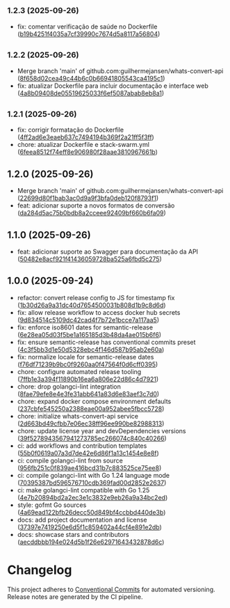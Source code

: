## <small>1.2.3 (2025-09-26)</small>

* fix: comentar verificação de saúde no Dockerfile ([b19b4251f4035a7cf39990c7674d5a8117a56804](https://github.com/guilhermejansen/whats-convert-api/commit/b19b4251f4035a7cf39990c7674d5a8117a56804))

## <small>1.2.2 (2025-09-26)</small>

* Merge branch 'main' of github.com:guilhermejansen/whats-convert-api ([8f658d02cea49c44b6c0b66941805543ca4195c1](https://github.com/guilhermejansen/whats-convert-api/commit/8f658d02cea49c44b6c0b66941805543ca4195c1))
* fix: atualizar Dockerfile para incluir documentação e interface web ([4a8b09408de05519625033f6ef5087abab8eb8a1](https://github.com/guilhermejansen/whats-convert-api/commit/4a8b09408de05519625033f6ef5087abab8eb8a1))

## <small>1.2.1 (2025-09-26)</small>

* fix: corrigir formatação do Dockerfile ([4ff2ad6e3eaeb637c7494194b369f2a21ff5f3ff](https://github.com/guilhermejansen/whats-convert-api/commit/4ff2ad6e3eaeb637c7494194b369f2a21ff5f3ff))
* chore: atualizar Dockerfile e stack-swarm.yml ([6feea8512f74eff8e906980f28aae3810967661b](https://github.com/guilhermejansen/whats-convert-api/commit/6feea8512f74eff8e906980f28aae3810967661b))

## 1.2.0 (2025-09-26)

* Merge branch 'main' of github.com:guilhermejansen/whats-convert-api ([22699d80f1bab3ac0d9a9f3bfa0deb120f8793f1](https://github.com/guilhermejansen/whats-convert-api/commit/22699d80f1bab3ac0d9a9f3bfa0deb120f8793f1))
* feat: adicionar suporte a novos formatos de conversão ([da284d5ac75b0bdb8a2cceee92409bf660b6fa09](https://github.com/guilhermejansen/whats-convert-api/commit/da284d5ac75b0bdb8a2cceee92409bf660b6fa09))

## 1.1.0 (2025-09-26)

* feat: adicionar suporte ao Swagger para documentação da API ([50482e8acf921f41436059728ba525a6fbd5c275](https://github.com/guilhermejansen/whats-convert-api/commit/50482e8acf921f41436059728ba525a6fbd5c275))

## 1.0.0 (2025-09-24)

* refactor: convert release config to JS for timestamp fix ([1b30d26a9a31dc40d7654500031b808d1b9c8d6d](https://github.com/guilhermejansen/whats-convert-api/commit/1b30d26a9a31dc40d7654500031b808d1b9c8d6d))
* fix: allow release workflow to access docker hub secrets ([9d834514c5109dc42cad4f7b72e1bcce7a117aa5](https://github.com/guilhermejansen/whats-convert-api/commit/9d834514c5109dc42cad4f7b72e1bcce7a117aa5))
* fix: enforce iso8601 dates for semantic-release ([6e28ea05d03f5be1a165185d3b48da4ae015b6f6](https://github.com/guilhermejansen/whats-convert-api/commit/6e28ea05d03f5be1a165185d3b48da4ae015b6f6))
* fix: ensure semantic-release has conventional commits preset ([4c3f5bb3d1e50d5328ebc4f146d587b95ab2e60a](https://github.com/guilhermejansen/whats-convert-api/commit/4c3f5bb3d1e50d5328ebc4f146d587b95ab2e60a))
* fix: normalize locale for semantic-release dates ([f76df71239b9bc0f9260aa0f47564f0d6cff0395](https://github.com/guilhermejansen/whats-convert-api/commit/f76df71239b9bc0f9260aa0f47564f0d6cff0395))
* chore: configure automated release tooling ([7ffb1e3a394f11890b16ea6a806e22d86c4d7921](https://github.com/guilhermejansen/whats-convert-api/commit/7ffb1e3a394f11890b16ea6a806e22d86c4d7921))
* chore: drop golangci-lint integration ([8fae79efe8e4e3fe31abb641a83d6e83aef3c7d0](https://github.com/guilhermejansen/whats-convert-api/commit/8fae79efe8e4e3fe31abb641a83d6e83aef3c7d0))
* chore: expand docker compose environment defaults ([237cbfe545250a2388eae00a952abee5fbcc5728](https://github.com/guilhermejansen/whats-convert-api/commit/237cbfe545250a2388eae00a952abee5fbcc5728))
* chore: initialize whats-convert-api service ([2d663bd49cfbb7e06ec38ff96ee990be82988313](https://github.com/guilhermejansen/whats-convert-api/commit/2d663bd49cfbb7e06ec38ff96ee990be82988313))
* chore: update license year and devDependencies versions ([39f5278943567941273785ec266074c840c40266](https://github.com/guilhermejansen/whats-convert-api/commit/39f5278943567941273785ec266074c840c40266))
* ci: add workflows and contribution templates ([55b0f0619a07a3d7de42e6d86f1a13c1454e8e8f](https://github.com/guilhermejansen/whats-convert-api/commit/55b0f0619a07a3d7de42e6d86f1a13c1454e8e8f))
* ci: compile golangci-lint from source ([956fb251c0f839ae416bcd31b7c883525ce75ee8](https://github.com/guilhermejansen/whats-convert-api/commit/956fb251c0f839ae416bcd31b7c883525ce75ee8))
* ci: compile golangci-lint with Go 1.24 language mode ([70395387bd596576710cdb369fad00d2852e2637](https://github.com/guilhermejansen/whats-convert-api/commit/70395387bd596576710cdb369fad00d2852e2637))
* ci: make golangci-lint compatible with Go 1.25 ([4e7b20894bd2a2ec3e1c3832e9eb26a9a34bc2ed](https://github.com/guilhermejansen/whats-convert-api/commit/4e7b20894bd2a2ec3e1c3832e9eb26a9a34bc2ed))
* style: gofmt Go sources ([4a69ead122bfb26decc50d849bf4ccbbd440de3b](https://github.com/guilhermejansen/whats-convert-api/commit/4a69ead122bfb26decc50d849bf4ccbbd440de3b))
* docs: add project documentation and license ([37397e7419250e6d5f1c859402a44cf4e891e2db](https://github.com/guilhermejansen/whats-convert-api/commit/37397e7419250e6d5f1c859402a44cf4e891e2db))
* docs: showcase stars and contributors ([aecddbbb194e024d5b1f26e62971643432878d6c](https://github.com/guilhermejansen/whats-convert-api/commit/aecddbbb194e024d5b1f26e62971643432878d6c))

# Changelog

This project adheres to [Conventional Commits](https://www.conventionalcommits.org/) for automated versioning. Release notes are generated by the CI pipeline.
